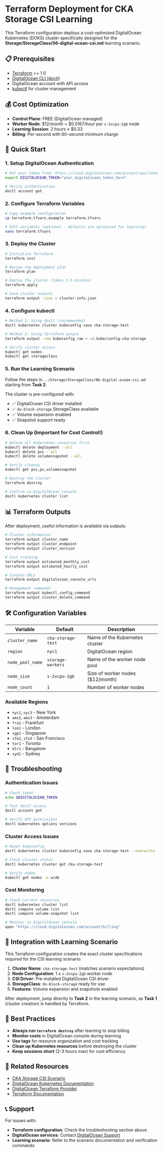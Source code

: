 # Terraform Deployment for CKA Storage CSI Learning

This Terraform configuration deploys a cost-optimized DigitalOcean Kubernetes (DOKS) cluster specifically designed for the **Storage/StorageClass/06-digital-ocean-csi.md** learning scenario.

## 📋 Prerequisites

- [Terraform](https://terraform.io/downloads.html) >= 1.0
- [DigitalOcean CLI (doctl)](https://docs.digitalocean.com/reference/doctl/how-to/install/)
- DigitalOcean account with API access
- [kubectl](https://kubernetes.io/docs/tasks/tools/install-kubectl/) for cluster management

## 💰 Cost Optimization

- **Control Plane**: FREE (DigitalOcean managed)
- **Worker Node**: $12/month = $0.0167/hour per `s-2vcpu-2gb` node
- **Learning Session**: 2 hours ≈ $0.33
- **Billing**: Per-second with 60-second minimum charge

## 🚀 Quick Start

### 1. Setup DigitalOcean Authentication

```bash
# Get your token from: https://cloud.digitalocean.com/account/api/tokens
export DIGITALOCEAN_TOKEN="your_digitalocean_token_here"

# Verify authentication
doctl account get
```

### 2. Configure Terraform Variables

```bash
# Copy example configuration
cp terraform.tfvars.example terraform.tfvars

# Edit variables (optional - defaults are optimized for learning)
nano terraform.tfvars
```

### 3. Deploy the Cluster

```bash
# Initialize Terraform
terraform init

# Review the deployment plan
terraform plan

# Deploy the cluster (takes 3-5 minutes)
terraform apply

# Save cluster outputs
terraform output -json > cluster-info.json
```

### 4. Configure kubectl

```bash
# Method 1: Using doctl (recommended)
doctl kubernetes cluster kubeconfig save cka-storage-test

# Method 2: Using Terraform output
terraform output -raw kubeconfig_raw > ~/.kube/config-cka-storage

# Verify cluster access
kubectl get nodes
kubectl get storageclass
```

### 5. Run the Learning Scenario

Follow the steps in `../Storage/StorageClass/06-digital-ocean-csi.md` starting from **Task 2**.

The cluster is pre-configured with:
- ✅ DigitalOcean CSI driver installed
- ✅ `do-block-storage` StorageClass available
- ✅ Volume expansion enabled
- ✅ Snapshot support ready

### 6. Clean Up (Important for Cost Control!)

```bash
# Delete all Kubernetes resources first
kubectl delete deployment --all
kubectl delete pvc --all
kubectl delete volumesnapshot --all

# Verify cleanup
kubectl get pvc,pv,volumesnapshot

# Destroy the cluster
terraform destroy

# Confirm in DigitalOcean console
doctl kubernetes cluster list
```

## 📊 Terraform Outputs

After deployment, useful information is available via outputs:

```bash
# Cluster information
terraform output cluster_name
terraform output cluster_endpoint
terraform output cluster_version

# Cost tracking
terraform output estimated_monthly_cost
terraform output estimated_hourly_cost

# Console URLs
terraform output digitalocean_console_urls

# Management commands
terraform output kubectl_config_command
terraform output cluster_delete_command
```

## 🛠 Configuration Variables

| Variable | Default | Description |
|----------|---------|-------------|
| `cluster_name` | `cka-storage-test` | Name of the Kubernetes cluster |
| `region` | `nyc1` | DigitalOcean region |
| `node_pool_name` | `storage-workers` | Name of the worker node pool |
| `node_size` | `s-2vcpu-2gb` | Size of worker nodes ($12/month) |
| `node_count` | `1` | Number of worker nodes |

### Available Regions

- `nyc1`, `nyc3` - New York
- `ams2`, `ams3` - Amsterdam  
- `fra1` - Frankfurt
- `lon1` - London
- `sgp1` - Singapore
- `sfo2`, `sfo3` - San Francisco
- `tor1` - Toronto
- `blr1` - Bangalore
- `syd1` - Sydney

## 🔧 Troubleshooting

### Authentication Issues

```bash
# Check token
echo $DIGITALOCEAN_TOKEN

# Test doctl access
doctl account get

# Verify API permissions
doctl kubernetes options versions
```

### Cluster Access Issues

```bash
# Reset kubeconfig
doctl kubernetes cluster kubeconfig save cka-storage-test --overwrite

# Check cluster status
doctl kubernetes cluster get cka-storage-test

# Verify nodes
kubectl get nodes -o wide
```

### Cost Monitoring

```bash
# Check current resources
doctl kubernetes cluster list
doctl compute volume list
doctl compute volume-snapshot list

# Monitor in DigitalOcean console
open "https://cloud.digitalocean.com/account/billing"
```

## 🎯 Integration with Learning Scenario

This Terraform configuration creates the exact cluster specifications required for the CSI learning scenario:

1. **Cluster Name**: `cka-storage-test` (matches scenario expectations)
2. **Node Configuration**: 1 x `s-2vcpu-2gb` worker node
3. **CSI Driver**: Pre-installed DigitalOcean CSI driver
4. **StorageClass**: `do-block-storage` ready for use
5. **Features**: Volume expansion and snapshots enabled

After deployment, jump directly to **Task 2** in the learning scenario, as **Task 1** (cluster creation) is handled by Terraform.

## 📝 Best Practices

- **Always run `terraform destroy`** after learning to stop billing
- **Monitor costs** in DigitalOcean console during learning
- **Use tags** for resource organization and cost tracking
- **Clean up Kubernetes resources** before destroying the cluster
- **Keep sessions short** (2-3 hours max) for cost efficiency

## 🔗 Related Resources

- [CKA Storage CSI Scenario](../Storage/StorageClass/06-digital-ocean-csi.md)
- [DigitalOcean Kubernetes Documentation](https://docs.digitalocean.com/products/kubernetes/)
- [DigitalOcean Terraform Provider](https://registry.terraform.io/providers/digitalocean/digitalocean/)
- [Terraform Documentation](https://terraform.io/docs/)

## 📞 Support

For issues with:
- **Terraform configuration**: Check the troubleshooting section above
- **DigitalOcean services**: Contact [DigitalOcean Support](https://www.digitalocean.com/support/)
- **Learning scenario**: Refer to the scenario documentation and verification commands